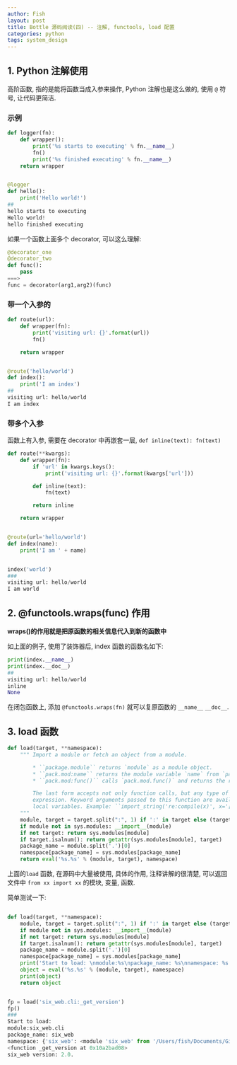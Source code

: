 ```yaml
---
author: Fish
layout: post
title: Bottle 源码阅读(四) -- 注解, functools, load 配置
categories: python
tags: system_design
---
```


## 1. Python 注解使用

高阶函数, 指的是能将函数当成入参来操作, Python 注解也是这么做的, 使用 `@` 符号, 让代码更简洁.

###  示例

```python
def logger(fn):
    def wrapper():
        print('%s starts to executing' % fn.__name__)
        fn()
        print('%s finished executing' % fn.__name__)
    return wrapper


@logger
def hello():
    print('Hello world!')
##
hello starts to executing
Hello world!
hello finished executing
```

<!--more-->

如果一个函数上面多个 decorator, 可以这么理解:

```python
@decorator_one
@decorator_two
def func():
    pass
===>
func = decorator(arg1,arg2)(func)
```

### 带一个入参的

```python
def route(url):
    def wrapper(fn):
        print('visiting url: {}'.format(url))
        fn()

    return wrapper


@route('hello/world')
def index():
    print('I am index')
##
visiting url: hello/world
I am index
```

### 带多个入参

函数上有入参, 需要在 decorator 中再嵌套一层, `def inline(text): fn(text)`

```python
def route(**kwargs):
    def wrapper(fn):
        if 'url' in kwargs.keys():
            print('visiting url: {}'.format(kwargs['url']))

        def inline(text):
            fn(text)

        return inline

    return wrapper


@route(url='hello/world')
def index(name):
    print('I am ' + name)


index('world')
###
visiting url: hello/world
I am world
```

## 2. @functools.wraps(func) 作用

<b>wraps()的作用就是把原函数的相关信息代入到新的函数中</b>

如上面的例子, 使用了装饰器后, index 函数的函数名如下:

```python
print(index.__name__)
print(index.__doc__)
##
visiting url: hello/world
inline
None
```

在闭包函数上, 添加 `@functools.wraps(fn)` 就可以复原函数的 `__name__`  `__doc__`.

## 3. load 函数

```python
def load(target, **namespace):
    """ Import a module or fetch an object from a module.

        * ``package.module`` returns `module` as a module object.
        * ``pack.mod:name`` returns the module variable `name` from `pack.mod`.
        * ``pack.mod:func()`` calls `pack.mod.func()` and returns the result.

        The last form accepts not only function calls, but any type of
        expression. Keyword arguments passed to this function are available as
        local variables. Example: ``import_string('re:compile(x)', x='[a-z]')``
    """
    module, target = target.split(":", 1) if ':' in target else (target, None)
    if module not in sys.modules: __import__(module)
    if not target: return sys.modules[module]
    if target.isalnum(): return getattr(sys.modules[module], target)
    package_name = module.split('.')[0]
    namespace[package_name] = sys.modules[package_name]
    return eval('%s.%s' % (module, target), namespace)
```

上面的`load` 函数, 在源码中大量被使用, 具体的作用, 注释讲解的很清楚, 可以返回文件中 `from xx import xx` 的模块, 变量, 函数.

简单测试一下:

```python

def load(target, **namespace):
    module, target = target.split(":", 1) if ':' in target else (target, None)
    if module not in sys.modules: __import__(module)
    if not target: return sys.modules[module]
    if target.isalnum(): return getattr(sys.modules[module], target)
    package_name = module.split('.')[0]
    namespace[package_name] = sys.modules[package_name]
    print('Start to load: \nmodule:%s\npackage_name: %s\nnamespace: %s' % (module, package_name, namespace))
    object = eval('%s.%s' % (module, target), namespace)
    print(object)
    return object


fp = load('six_web.cli:_get_version')
fp()
###
Start to load:
module:six_web.cli
package_name: six_web
namespace: {'six_web': <module 'six_web' from '/Users/fish/Documents/GitHub/six-web/six_web/__init__.py'>}
<function _get_version at 0x10a2bad08>
six_web version: 2.0.
```

